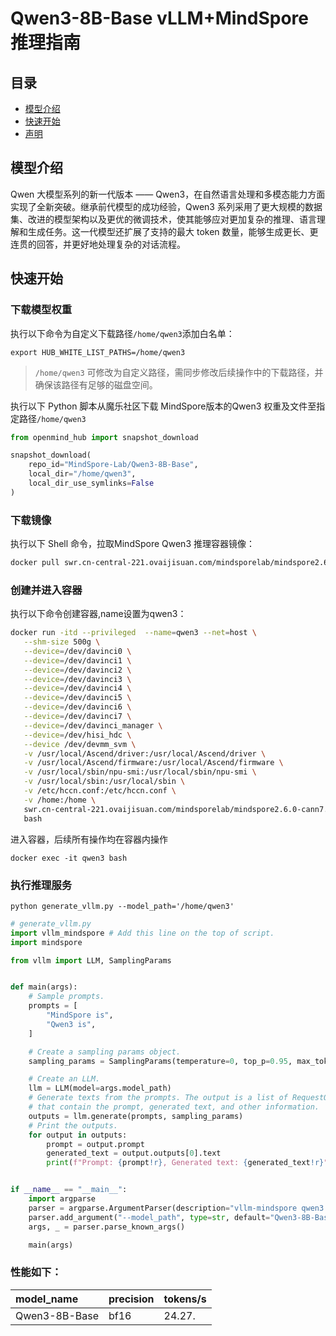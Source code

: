 # Qwen3-8B-Base vLLM+MindSpore 推理指南

<p align="left">
</p>

## 目录


- [模型介绍](#模型介绍)
- [快速开始](#快速开始)
- [声明](#声明)


## 模型介绍

Qwen 大模型系列的新一代版本 —— Qwen3，在自然语言处理和多模态能力方面实现了全新突破。继承前代模型的成功经验，Qwen3 系列采用了更大规模的数据集、改进的模型架构以及更优的微调技术，使其能够应对更加复杂的推理、语言理解和生成任务。这一代模型还扩展了支持的最大 token 数量，能够生成更长、更连贯的回答，并更好地处理复杂的对话流程。


## 快速开始

### 下载模型权重
执行以下命令为自定义下载路径`/home/qwen3`添加白名单：

```shell
export HUB_WHITE_LIST_PATHS=/home/qwen3
```

> `/home/qwen3` 可修改为自定义路径，需同步修改后续操作中的下载路径，并确保该路径有足够的磁盘空间。

执行以下 Python 脚本从魔乐社区下载 MindSpore版本的Qwen3 权重及文件至指定路径`/home/qwen3`

```python
from openmind_hub import snapshot_download

snapshot_download(
    repo_id="MindSpore-Lab/Qwen3-8B-Base",
    local_dir="/home/qwen3",
    local_dir_use_symlinks=False
)
```

### 下载镜像

执行以下 Shell 命令，拉取MindSpore Qwen3 推理容器镜像：

```sh
docker pull swr.cn-central-221.ovaijisuan.com/mindsporelab/mindspore2.6.0-cann7.6.0.1-python3.11-openeuler22.03:v1
```

### 创建并进入容器

执行以下命令创建容器,name设置为qwen3：

```sh
docker run -itd --privileged  --name=qwen3 --net=host \
   --shm-size 500g \
   --device=/dev/davinci0 \
   --device=/dev/davinci1 \
   --device=/dev/davinci2 \
   --device=/dev/davinci3 \
   --device=/dev/davinci4 \
   --device=/dev/davinci5 \
   --device=/dev/davinci6 \
   --device=/dev/davinci7 \
   --device=/dev/davinci_manager \
   --device=/dev/hisi_hdc \
   --device /dev/devmm_svm \
   -v /usr/local/Ascend/driver:/usr/local/Ascend/driver \
   -v /usr/local/Ascend/firmware:/usr/local/Ascend/firmware \
   -v /usr/local/sbin/npu-smi:/usr/local/sbin/npu-smi \
   -v /usr/local/sbin:/usr/local/sbin \
   -v /etc/hccn.conf:/etc/hccn.conf \
   -v /home:/home \
   swr.cn-central-221.ovaijisuan.com/mindsporelab/mindspore2.6.0-cann7.6.0.1-python3.11-openeuler22.03:v1 \
   bash
```

进入容器，后续所有操作均在容器内操作
```
docker exec -it qwen3 bash
```

### 执行推理服务

```shell
python generate_vllm.py --model_path='/home/qwen3'
```

```python
# generate_vllm.py
import vllm_mindspore # Add this line on the top of script.
import mindspore

from vllm import LLM, SamplingParams


def main(args):
    # Sample prompts.
    prompts = [
        "MindSpore is",
        "Qwen3 is",
    ]

    # Create a sampling params object.
    sampling_params = SamplingParams(temperature=0, top_p=0.95, max_tokens=args.max_tokens)

    # Create an LLM.
    llm = LLM(model=args.model_path)
    # Generate texts from the prompts. The output is a list of RequestOutput objects
    # that contain the prompt, generated text, and other information.
    outputs = llm.generate(prompts, sampling_params)
    # Print the outputs.
    for output in outputs:
        prompt = output.prompt
        generated_text = output.outputs[0].text
        print(f"Prompt: {prompt!r}, Generated text: {generated_text!r}")


if __name__ == "__main__":
    import argparse
    parser = argparse.ArgumentParser(description="vllm-mindspore qwen3 demo")
    parser.add_argument("--model_path", type=str, default="Qwen3-8B-Base")
    args, _ = parser.parse_known_args()

    main(args)
```

### 性能如下：

| model_name |precision | tokens/s |
|:---        |:---  |:---  |
|Qwen3-8B-Base| bf16 | 24.27.      |









